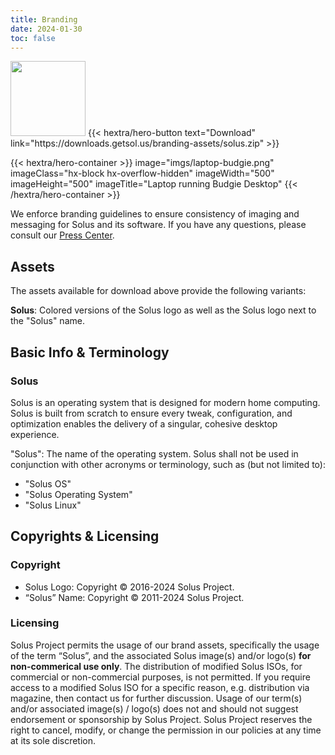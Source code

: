 ```yaml
---
title: Branding
date: 2024-01-30
toc: false
---
```


<div class="hx-mb-6">
<img src="../imgs/logo.svg" width=120 height=120>
{{< hextra/hero-button text="Download" link="https://downloads.getsol.us/branding-assets/solus.zip" >}}
</div>

{{< hextra/hero-container >}}
  image="imgs/laptop-budgie.png"
  imageClass="hx-block hx-overflow-hidden"
  imageWidth="500" imageHeight="500"
  imageTitle="Laptop running Budgie Desktop"
{{< /hextra/hero-container >}}

We enforce branding guidelines to ensure consistency of imaging and messaging for Solus and its software. If you have any questions, please consult our [Press Center](/press/).

Assets
------

The assets available for download above provide the following variants:

**Solus**: Colored versions of the Solus logo as well as the Solus logo next to the "Solus" name.

Basic Info & Terminology
------------------------

### Solus

Solus is an operating system that is designed for modern home computing. Solus is built from scratch to ensure every tweak, configuration, and optimization enables the delivery of a singular, cohesive desktop experience.

"Solus": The name of the operating system. Solus shall not be used in conjunction with other acronyms or terminology, such as (but not limited to):

*   "Solus OS"
*   "Solus Operating System"
*   "Solus Linux"

Copyrights & Licensing
----------------------

### Copyright

*   Solus Logo: Copyright © 2016-2024 Solus Project.
*   “Solus” Name: Copyright © 2011-2024 Solus Project.

### Licensing

Solus Project permits the usage of our brand assets, specifically the usage of the term “Solus”, and the associated Solus image(s) and/or logo(s) **for non-commerical use only**. The distribution of modified Solus ISOs, for commercial or non-commercial purposes, is not permitted. If you require access to a modified Solus ISO for a specific reason, e.g. distribution via magazine, then contact us for further discussion. Usage of our term(s) and/or associated image(s) / logo(s) does not and should not suggest endorsement or sponsorship by Solus Project. Solus Project reserves the right to cancel, modify, or change the permission in our policies at any time at its sole discretion.
